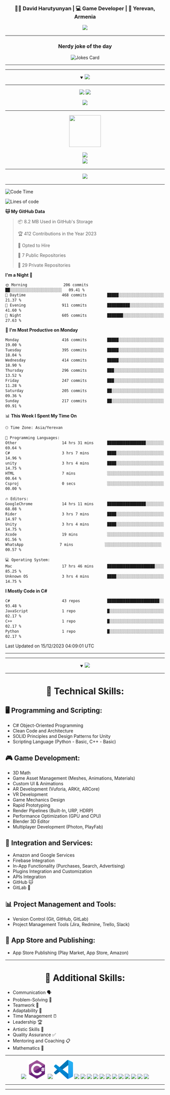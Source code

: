 <h3 align="center"> 🧙‍♂️ David Harutyunyan | 💻 Game Developer | 📍 Yerevan, Armenia </h3>

<!--👀VIEWS / 🌐WEBSITE: https://github.com/antonkomarev/github-profile-views-counter -->
<p align="center">
<img src="https://komarev.com/ghpvc/?username=DavianMachete&color=0E9C47&style=for-the-badge">

---

<h3 align="center"> Nerdy joke of the day</h3>

<p align="center">
<img src="https://readme-jokes.vercel.app/api?theme=merko" alt="Jokes Card" height="250" />
</p>

---
---

<!--STATISTICS START-->

<details open>
  <summary align="center">
<!--CUSTOM TEXT GIF / 🌐WEBSITE: https://textanim.com/) -->
  <img src="https://i.imgur.com/mCWhA8x.gif" height="40px"> 
  </summary>

---
  
<!--📊STATSGRAPH / 🌐WEBSITE: https://github.com/anuraghazra/github-readme-stats -->
<p align="center">
  <img src="https://github-readme-stats-git-masterrstaa-rickstaa.vercel.app/api?username=davianmachete&show_icons=true&theme=merko&include_all_commits=true">

<!--📊STREAKSTATSGRAPH / 🌐WEBSITE: https://github.com/denvercoder1/github-readme-streak-stats -->
<img src="https://streak-stats.demolab.com?user=DavianMachete&theme=merko">

<!--📙LANGUAGES / 🌐WEBSITE: https://github.com/anuraghazra/github-readme-stats -->
<p align="center">
<img src="https://github-readme-stats.vercel.app/api/top-langs/?username=DavianMachete&size_weight=0.5&count_weight=0.5&layout=compact&theme=merko">

<!--✨REPO / 🌐WEBSITE: https://github.com/anuraghazra/github-readme-stats -->
<!--<img src="">-->

---

<!--🏆TROPHYGIF-->
<p align="center">
<img src="https://media.tenor.com/0ENB5HuTH0gAAAAi/trophy-beker.gif"  width="100px" height="100px"></p>
  
<!--🏆TROPHY / 🌐WEBSITE: https://github.com/ryo-ma/github-profile-trophy -->
<div align="center">
<img src="https://github-profile-trophy.vercel.app/?username=DavianMachete&theme=matrix&no-bg=true&no-frame=true&row=1&column=3&title=MultiLanguage,Commits,Followers,PullRequest">
 </div>
 
 <div align="center">
<img src="https://github-profile-trophy.vercel.app/?username=DavianMachete&theme=matrix&no-bg=true&no-frame=true&row=1&column=3&title=Repositories,Issues,Organizations,Stars">
 </div>

---

<!--👨‍💻STACKOVERFLOW / 🌐WEBSITE: https://github.com/omidnikrah/github-readme-stackoverflow -->
<p align="center">
<img src="https://github-readme-stackoverflow.vercel.app/?userID=20771651&theme=dark">

---

<!--START_SECTION:waka-->
![Code Time](http://img.shields.io/badge/Code%20Time-222%20hrs%203%20mins-blue)

![Lines of code](https://img.shields.io/badge/From%20Hello%20World%20I%27ve%20Written-325.9%20million%20lines%20of%20code-blue)

**🐱 My GitHub Data** 

> 📦 8.2 MB Used in GitHub's Storage 
 > 
> 🏆 412 Contributions in the Year 2023
 > 
> 💼 Opted to Hire
 > 
> 📜 7 Public Repositories 
 > 
> 🔑 29 Private Repositories 
 > 
**I'm a Night 🦉** 

```text
🌞 Morning                206 commits         ██░░░░░░░░░░░░░░░░░░░░░░░   09.41 % 
🌆 Daytime                468 commits         █████░░░░░░░░░░░░░░░░░░░░   21.37 % 
🌃 Evening                911 commits         ██████████░░░░░░░░░░░░░░░   41.60 % 
🌙 Night                  605 commits         ███████░░░░░░░░░░░░░░░░░░   27.63 % 
```
📅 **I'm Most Productive on Monday** 

```text
Monday                   416 commits         █████░░░░░░░░░░░░░░░░░░░░   19.00 % 
Tuesday                  395 commits         █████░░░░░░░░░░░░░░░░░░░░   18.04 % 
Wednesday                414 commits         █████░░░░░░░░░░░░░░░░░░░░   18.90 % 
Thursday                 296 commits         ███░░░░░░░░░░░░░░░░░░░░░░   13.52 % 
Friday                   247 commits         ███░░░░░░░░░░░░░░░░░░░░░░   11.28 % 
Saturday                 205 commits         ██░░░░░░░░░░░░░░░░░░░░░░░   09.36 % 
Sunday                   217 commits         ██░░░░░░░░░░░░░░░░░░░░░░░   09.91 % 
```


📊 **This Week I Spent My Time On** 

```text
🕑︎ Time Zone: Asia/Yerevan

💬 Programming Languages: 
Other                    14 hrs 31 mins      █████████████████░░░░░░░░   69.64 % 
C#                       3 hrs 7 mins        ████░░░░░░░░░░░░░░░░░░░░░   14.96 % 
unity                    3 hrs 4 mins        ████░░░░░░░░░░░░░░░░░░░░░   14.75 % 
HTML                     7 mins              ░░░░░░░░░░░░░░░░░░░░░░░░░   00.64 % 
Csproj                   0 secs              ░░░░░░░░░░░░░░░░░░░░░░░░░   00.00 % 

🔥 Editors: 
GoogleChrome             14 hrs 11 mins      █████████████████░░░░░░░░   68.08 % 
Rider                    3 hrs 7 mins        ████░░░░░░░░░░░░░░░░░░░░░   14.97 % 
Unity                    3 hrs 4 mins        ████░░░░░░░░░░░░░░░░░░░░░   14.75 % 
Xcode                    19 mins             ░░░░░░░░░░░░░░░░░░░░░░░░░   01.56 % 
‎WhatsApp                7 mins              ░░░░░░░░░░░░░░░░░░░░░░░░░   00.57 % 

💻 Operating System: 
Mac                      17 hrs 46 mins      █████████████████████░░░░   85.25 % 
Unknown OS               3 hrs 4 mins        ████░░░░░░░░░░░░░░░░░░░░░   14.75 % 
```

**I Mostly Code in C#** 

```text
C#                       43 repos            ███████████████████████░░   93.48 % 
JavaScript               1 repo              █░░░░░░░░░░░░░░░░░░░░░░░░   02.17 % 
C++                      1 repo              █░░░░░░░░░░░░░░░░░░░░░░░░   02.17 % 
Python                   1 repo              █░░░░░░░░░░░░░░░░░░░░░░░░   02.17 % 
```




 Last Updated on 15/12/2023 04:09:01 UTC
<!--END_SECTION:waka-->

</details>

---
---

<!--SKILLS START-->

<details open>
  <summary align="center">
<!--CUSTOM TEXT GIF / 🌐WEBSITE: https://textanim.com/) -->
  <img src="https://i.imgur.com/Uqce5b1.gif" height="40px"> 
  </summary>

---

<h1 align="center">🔧 Technical Skills:</h1>

<h2 align="left">🖥️ Programming and Scripting:</h2>

- C# Object-Oriented Programming
- Clean Code and Architecture
- SOLID Principles and Design Patterns for Unity
- Scripting Language (Python - Basic, C++ - Basic)

<h2 align="left">🎮 Game Development:</h2>

- 3D Math
- Game Asset Management (Meshes, Animations, Materials)
- Custom UI & Animations
- AR Development (Vuforia, ARKit, ARCore)
- VR Development
- Game Mechanics Design
- Rapid Prototyping
- Render Pipelines (Built-In, URP, HDRP)
- Performance Optimization (GPU and CPU)
- Blender 3D Editor
- Multiplayer Development (Photon, PlayFab)

<h2 align="left">🔌 Integration and Services:</h2>

- Amazon and Google Services
- Firebase Integration
- In-App Functionality (Purchases, Search, Advertising)
- Plugins Integration and Customization
- APIs Integration
- GitHub 🐱
- GitLab 🦊

<h2 align="left">📊 Project Management and Tools:</h2>

- Version Control (Git, GitHub, GitLab)
- Project Management Tools (Jira, Redmine, Trello, Slack)

<h2 align="left">📲 App Store and Publishing:</h2>

- App Store Publishing (Play Market, App Store, Amazon)

---

<h1 align="center">🌟 Additional Skills:</h1>

- Communication 🗣️
- Problem-Solving 🧩
- Teamwork 🤝
- Adaptability 🌱
- Time Management ⏰
- Leadership 🏆
- Artistic Skills 🎨
- Quality Assurance ✅
- Mentoring and Coaching 📋
- Mathematics 📐

---

<!--🖼️🖼️INTERSTLOGOS-->
<p align="center">
  <img src="https://www.vectorlogo.zone/logos/unity3d/unity3d-icon.svg" width="60">
  <img src="https://raw.githubusercontent.com/devicons/devicon/master/icons/csharp/csharp-original.svg" width="60">
  <img src="https://www.vectorlogo.zone/logos/python/python-icon.svg" width="60">
  <img src="https://raw.githubusercontent.com/github/explore/80688e429a7d4ef2fca1e82350fe8e3517d3494d/topics/visual-studio-code/visual-studio-code.png" width="60">
  <img src="https://upload.wikimedia.org/wikipedia/commons/6/6e/JetBrains_Rider_Icon.svg" width="60">
  <img src="https://www.vectorlogo.zone/logos/firebase/firebase-icon.svg" width="60">
  <img src="https://www.vectorlogo.zone/logos/amazon_aws/amazon_aws-icon.svg" width="60">
  <img src="https://www.vectorlogo.zone/logos/android/android-icon.svg" width="60">
  <img src="https://www.vectorlogo.zone/logos/apple/apple-tile.svg" width="60">
  <img src="https://www.vectorlogo.zone/logos/slack/slack-tile.svg" width="60">
  <img src="https://www.vectorlogo.zone/logos/trello/trello-icon.svg" width="60">
  <img src="https://www.vectorlogo.zone/logos/git-scm/git-scm-icon.svg" width="60">
  <img src="https://www.vectorlogo.zone/logos/github/github-icon.svg" width="60">
  <img src="https://www.vectorlogo.zone/logos/gitlab/gitlab-tile.svg" width="60">
  <img src="https://i.imgur.com/pISOKfc.png" width="60">
  <img src ="https://www.vectorlogo.zone/logos/google_admob/google_admob-icon.svg" width="60">
</p>



</details>

---
---
